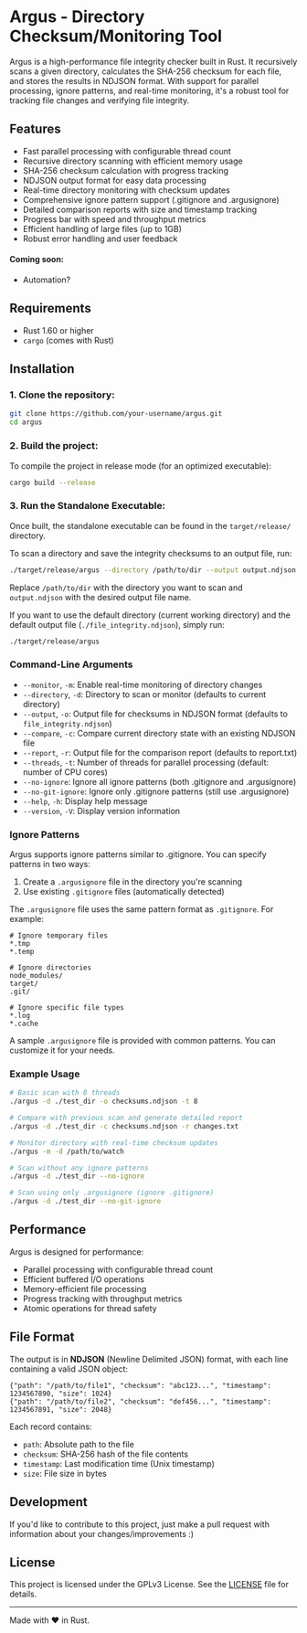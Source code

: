 # Argus - Directory Checksum/Monitoring Tool

Argus is a high-performance file integrity checker built in Rust. It recursively scans a given directory, calculates the SHA-256 checksum for each file, and stores the results in NDJSON format. With support for parallel processing, ignore patterns, and real-time monitoring, it's a robust tool for tracking file changes and verifying file integrity.

## Features

- Fast parallel processing with configurable thread count
- Recursive directory scanning with efficient memory usage
- SHA-256 checksum calculation with progress tracking
- NDJSON output format for easy data processing
- Real-time directory monitoring with checksum updates
- Comprehensive ignore pattern support (.gitignore and .argusignore)
- Detailed comparison reports with size and timestamp tracking
- Progress bar with speed and throughput metrics
- Efficient handling of large files (up to 1GB)
- Robust error handling and user feedback

#### Coming soon:
- Automation?

## Requirements

- Rust 1.60 or higher
- `cargo` (comes with Rust)

## Installation

### 1. Clone the repository:

```bash
git clone https://github.com/your-username/argus.git
cd argus
```

### 2. Build the project:

To compile the project in release mode (for an optimized executable):

```bash
cargo build --release
```

### 3. Run the Standalone Executable:

Once built, the standalone executable can be found in the `target/release/` directory.

To scan a directory and save the integrity checksums to an output file, run:

```bash
./target/release/argus --directory /path/to/dir --output output.ndjson
```

Replace `/path/to/dir` with the directory you want to scan and `output.ndjson` with the desired output file name.

If you want to use the default directory (current working directory) and the default output file (`./file_integrity.ndjson`), simply run:

```bash
./target/release/argus
```

### Command-Line Arguments
- `--monitor`, `-m`: Enable real-time monitoring of directory changes
- `--directory`, `-d`: Directory to scan or monitor (defaults to current directory)
- `--output`, `-o`: Output file for checksums in NDJSON format (defaults to `file_integrity.ndjson`)
- `--compare`, `-c`: Compare current directory state with an existing NDJSON file
- `--report`, `-r`: Output file for the comparison report (defaults to report.txt)
- `--threads`, `-t`: Number of threads for parallel processing (default: number of CPU cores)
- `--no-ignore`: Ignore all ignore patterns (both .gitignore and .argusignore)
- `--no-git-ignore`: Ignore only .gitignore patterns (still use .argusignore)
- `--help`, `-h`: Display help message
- `--version`, `-V`: Display version information

### Ignore Patterns

Argus supports ignore patterns similar to .gitignore. You can specify patterns in two ways:

1. Create a `.argusignore` file in the directory you're scanning
2. Use existing `.gitignore` files (automatically detected)

The `.argusignore` file uses the same pattern format as `.gitignore`. For example:

```gitignore
# Ignore temporary files
*.tmp
*.temp

# Ignore directories
node_modules/
target/
.git/

# Ignore specific file types
*.log
*.cache
```

A sample `.argusignore` file is provided with common patterns. You can customize it for your needs.

### Example Usage

```bash
# Basic scan with 8 threads
./argus -d ./test_dir -o checksums.ndjson -t 8

# Compare with previous scan and generate detailed report
./argus -d ./test_dir -c checksums.ndjson -r changes.txt

# Monitor directory with real-time checksum updates
./argus -m -d /path/to/watch

# Scan without any ignore patterns
./argus -d ./test_dir --no-ignore

# Scan using only .argusignore (ignore .gitignore)
./argus -d ./test_dir --no-git-ignore
```

## Performance

Argus is designed for performance:
- Parallel processing with configurable thread count
- Efficient buffered I/O operations
- Memory-efficient file processing
- Progress tracking with throughput metrics
- Atomic operations for thread safety

## File Format

The output is in **NDJSON** (Newline Delimited JSON) format, with each line containing a valid JSON object:

```ndjson
{"path": "/path/to/file1", "checksum": "abc123...", "timestamp": 1234567890, "size": 1024}
{"path": "/path/to/file2", "checksum": "def456...", "timestamp": 1234567891, "size": 2048}
```

Each record contains:
- `path`: Absolute path to the file
- `checksum`: SHA-256 hash of the file contents
- `timestamp`: Last modification time (Unix timestamp)
- `size`: File size in bytes

## Development

If you'd like to contribute to this project, just make a pull request with information about your changes/improvements :)

## License

This project is licensed under the GPLv3 License. See the [LICENSE](LICENSE) file for details.

---

Made with ❤️ in Rust. 
